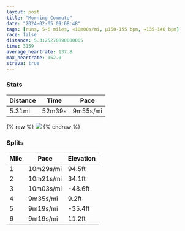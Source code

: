 ```yaml
---
layout: post
title: "Morning Commute"
date: "2024-02-05 09:08:48"
tags: [runs, 5-6 miles, <10m00s/mi, μ150-155 bpm, →135-140 bpm]
race: false
distance: 5.3125270890000005
time: 3159
average_heartrate: 137.8
max_heartrate: 152.0
strava: true
---
```


### Stats

| Distance | Time | Pace |
|----------|------|------|
|5.31mi|52m39s|9m55s/mi|

{% raw %}
<img src='https://maps.googleapis.com/maps/api/staticmap?maptype=roadmap&path=enc:cv~wFnzhbMGPMRMf@APK^APUf@Kj@Sh@SZ@TWp@Ef@q@`BOl@QTS^DJG^O\[vAYj@m@|@OpBS^CVQn@QTKZY\C`ChA^\?Tz@Eb@w@b@Sj@MRId@_@dAERMTSl@S`ASf@KHe@bCYj@Gl@@b@Ev@Oh@k@vAAh@KVEX^\ANc@x@u@dAc@fA]jAW`CCpAG|@OZEjAD^P\VPNXHFb@LbADTST_@ASFs@\_B`@g@TQ`@IjADjA]f@]v@?|AVx@l@d@`@Nt@Th@Hf@RV@p@Jj@HXh@x@BJXNh@LbAd@NTTv@V|BHZZl@Np@T^XRl@p@^L\XZLPTDRrCv@@FTN|@X^`@VJNLLZPl@AJLn@Nd@NJDNVTfAZPL|@?d@GfBRVPPVf@~AFn@?b@Rl@BXd@z@Tp@x@hAXJl@^r@h@TXbAd@^Jf@Bj@PlCk@t@]XCXIHBb@E|Bd@T\TPr@^Nb@b@^J^^\Ld@t@xAf@b@BXPPzAFbBAjAHj@L~@n@p@z@`@tAx@x@H^XXZ^|A`AAXHR\VZf@b@RLLJn@j@nAD`@PNZ`AJRx@d@\\ZPn@TbAEd@D~@GdASr@Bf@Mf@F~Ax@Df@TZCt@Id@`@z@\Vl@Rd@ZBJXPRXXRzA`@JDR\vBt@~BjAb@\X`@VXH@HL^T`@jA`@\@h@\TP\d@XFd@VV`@TRXz@^X`@XTlAXTTRl@^RT`AFLAX@JTLD`@KbAQf@Gh@N^z@V\PJAb@WvAj@f@Nj@?b@NX?KfA@TS\K^q@dB[pASZk@Zm@jAa@zASf@@d@p@Fx@b@h@LRZdAv@ZDNLT@JNlAbA|@h@Z\ZDRPXX`@p@^F|@`@b@b@d@Rt@v@~@b@TB\PXTjBfATTfAf@\`@b@Pl@`@NNVHTNp@n@z@l@`@^^NVT\LZTTHnAv@Z\h@TXb@n@RNXRJGb@CCPAn@Xv@PPf@j@P`@XR[h@KR^Rj@`@PTNPVNHHLHVfAn@V@HD?LKf@LB\Zb@Db@~@c@zAG\u@~AB`@Uj@UNGL?HPVGL@HCH&key=AIzaSyC1MId7bFpkLXNAaYhBSTb8jLyiSqzbDtM&size=800x800&markers=color:yellow|label:S|40.79474,-73.94232&markers=color:green|label:F|40.75601999999999,-73.99694000000007'>
{% endraw %}

### Splits

| Mile | Pace | Elevation |
|------|------|-----------|
|1|10m29s/mi|94.5ft|
|2|10m21s/mi|34.1ft|
|3|10m03s/mi|-48.6ft|
|4|9m35s/mi|9.2ft|
|5|9m19s/mi|-35.4ft|
|6|9m19s/mi|11.2ft|
